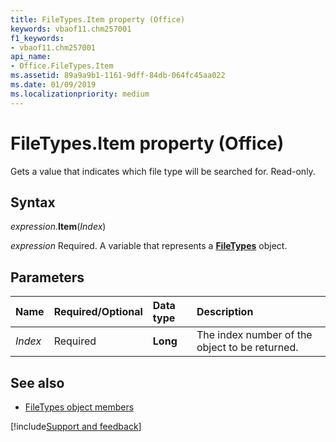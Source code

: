 ```yaml
---
title: FileTypes.Item property (Office)
keywords: vbaof11.chm257001
f1_keywords:
- vbaof11.chm257001
api_name:
- Office.FileTypes.Item
ms.assetid: 89a9a9b1-1161-9dff-84db-064fc45aa022
ms.date: 01/09/2019
ms.localizationpriority: medium
---
```



# FileTypes.Item property (Office)

Gets a value that indicates which file type will be searched for. Read-only.


## Syntax

_expression_.**Item**(_Index_)

_expression_ Required. A variable that represents a **[FileTypes](Office.FileTypes.md)** object.


## Parameters

|Name|Required/Optional|Data type|Description|
|:-----|:-----|:-----|:-----|
| _Index_|Required|**Long**|The index number of the object to be returned.|

## See also

- [FileTypes object members](overview/library-reference/filetypes-members-office.md)

[!include[Support and feedback](~/includes/feedback-boilerplate.md)]
